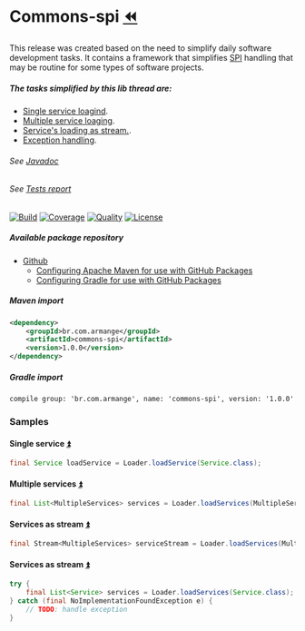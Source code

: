 # Commons-spi [:rewind:](https://github.com/armange/j-commons)

This release was created based on the need to simplify daily software development tasks. It contains a framework that simplifies [SPI](https://docs.oracle.com/javase/tutorial/sound/SPI-intro.html) handling that may be routine for some types of software projects.

<a name="summary"></a>

##### The tasks simplified by this lib thread are:
- [Single service loagind](#single).
- [Multiple service loaging](#multiple).
- [Service's loading as stream.](#stream).
- [Exception handling](#excepton).

###### See [Javadoc](https://armange.github.io/j-commons/commons-spi/javadoc)
###### See [Tests report](https://armange.github.io/j-commons/commons-thread/test)

[![Build][buildbadge]](https://github.com/armange/j-commons/commits/development) 
[![Coverage][coveragebadge]](https://sonarcloud.io/dashboard?id=armange_j-commons-commons-spi) 
[![Quality][qualitybadge]](https://sonarcloud.io/dashboard?id=armange_j-commons-commons-spi) 
[![License][licensebadge]](https://github.com/armange/j-commons/blob/development/LICENSE)

[buildbadge]: https://img.shields.io/github/workflow/status/armange/j-commons/Java%20CI?style=for-the-badge "Build Status"
[coveragebadge]: https://img.shields.io/sonar/coverage/armange_j-commons-commons-spi?server=https%3A%2F%2Fsonarcloud.io&style=for-the-badge 
[qualitybadge]: https://img.shields.io/sonar/quality_gate/armange_j-commons-commons-spi?server=https%3A%2F%2Fsonarcloud.io&style=for-the-badge
[licensebadge]: https://img.shields.io/github/license/armange/j-commons?style=for-the-badge

##### Available package repository

 - [Github](https://github.com/armange/j-commons/packages/135453?version=1.0.0)
     - [Configuring Apache Maven for use with GitHub Packages](https://help.github.com/en/packages/using-github-packages-with-your-projects-ecosystem/configuring-apache-maven-for-use-with-github-packages)
     - [Configuring Gradle for use with GitHub Packages](https://help.github.com/en/packages/using-github-packages-with-your-projects-ecosystem/configuring-gradle-for-use-with-github-packages)

##### Maven import

```xml
<dependency>
    <groupId>br.com.armange</groupId>
    <artifactId>commons-spi</artifactId>
    <version>1.0.0</version>
</dependency>
```

##### Gradle import

```
compile group: 'br.com.armange', name: 'commons-spi', version: '1.0.0'
```

### Samples

<a name="single"></a>

#### Single service [:arrow_double_up:](#summary)
```java
final Service loadService = Loader.loadService(Service.class);
```

<a name="multiple"></a>

#### Multiple services [:arrow_double_up:](#summary)
```java
final List<MultipleServices> services = Loader.loadServices(MultipleServices.class);
```

<a name="stream"></a>

#### Services as stream [:arrow_double_up:](#summary)
```java
final Stream<MultipleServices> serviceStream = Loader.loadServices(MultipleServices.class, false);
```

<a name="exception"></a>

#### Services as stream [:arrow_double_up:](#summary)
```java
try {
    final List<Service> services = Loader.loadServices(Service.class);
} catch (final NoImplementationFoundException e) {
    // TODO: handle exception
}
```